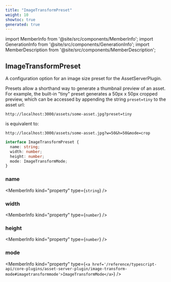 ```yaml
---
title: "ImageTransformPreset"
weight: 10
showtoc: true
generated: true
---
```

<!-- This file was generated from the Vendure source. Do not modify. Instead, re-run the "docs:build" script -->
import MemberInfo from '@site/src/components/MemberInfo';
import GenerationInfo from '@site/src/components/GenerationInfo';
import MemberDescription from '@site/src/components/MemberDescription';


## ImageTransformPreset

<GenerationInfo sourceFile="packages/asset-server-plugin/src/types.ts" sourceLine="39" packageName="@vendure/asset-server-plugin" />

A configuration option for an image size preset for the AssetServerPlugin.

Presets allow a shorthand way to generate a thumbnail preview of an asset. For example,
the built-in "tiny" preset generates a 50px x 50px cropped preview, which can be accessed
by appending the string `preset=tiny` to the asset url:

`http://localhost:3000/assets/some-asset.jpg?preset=tiny`

is equivalent to:

`http://localhost:3000/assets/some-asset.jpg?w=50&h=50&mode=crop`

```ts title="Signature"
interface ImageTransformPreset {
  name: string;
  width: number;
  height: number;
  mode: ImageTransformMode;
}
```

<div className="members-wrapper">

### name

<MemberInfo kind="property" type={`string`}   />


### width

<MemberInfo kind="property" type={`number`}   />


### height

<MemberInfo kind="property" type={`number`}   />


### mode

<MemberInfo kind="property" type={`<a href='/reference/typescript-api/core-plugins/asset-server-plugin/image-transform-mode#imagetransformmode'>ImageTransformMode</a>`}   />




</div>
